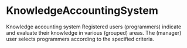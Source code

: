 # KnowledgeAccountingSystem

Knowledge accounting system
Registered users (programmers) indicate and evaluate their knowledge in various (grouped) areas. The (manager) user selects programmers according to the specified criteria.
